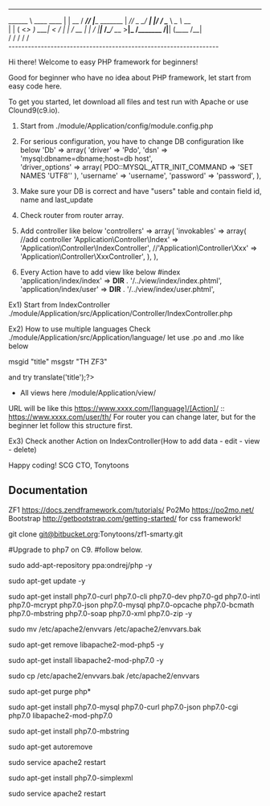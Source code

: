

__________               __      _________ __                
\______   \ ____   ____ |  | __ /   _____//  |______ _______ 
 |       _//  _ \_/ ___\|  |/ / \_____  \\   __\__  \\_  __ \
 |    |   (  <_> )  \___|    <  /        \|  |  / __ \|  | \/
 |____|_  /\____/ \___  >__|_ \/_______  /|__| (____  /__|   
        \/            \/     \/        \/           \/       
    ----------------------------------------------------------------- 

Hi there! Welcome to easy PHP framework for beginners!

Good for beginner who have no idea about PHP framework, let start from easy code here.

To get you started, let download all files and test run with Apache or use Clound9(c9.io).

1) Start from ./module/Application/config/module.config.php

2) For serious configuration, you have to change DB configuration like below
'Db' => array(
        'driver' => 'Pdo',
        'dsn' => 'mysql:dbname=dbname;host=db host',   
        'driver_options' => array( 
            PDO::MYSQL_ATTR_INIT_COMMAND => 'SET NAMES \'UTF8\''
        ),
        'username' => 'username',
        'password' => 'password', 
    ),

3) Make sure your DB is correct and have "users" table and contain field id, name and last_update

4) Check router from router array.

5) Add controller like below
'controllers' => array(
        'invokables' => array(
            //add controller
            'Application\Controller\Index' => 'Application\Controller\IndexController',
            //'Application\Controller\Xxx' => 'Application\Controller\XxxController',
        ),
    ),
    
6) Every Action have to add view like below
#index
'application/index/index' => __DIR__ . '/../view/index/index.phtml',
'application/index/user' => __DIR__ . '/../view/index/user.phtml',


Ex1)
Start from IndexController ./module/Application/src/Application/Controller/IndexController.php

Ex2)
How to use multiple languages
Check ./module/Application/src/Application/language/
let use .po and .mo
like below

msgid "title"
msgstr "TH ZF3"

and try <?=$this->translate('title');?>

* All views here /module/Application/view/

URL will be like this https://www.xxxx.com/[language]/[Action]/ :: https://www.xxxx.com/user/th/
For router you can change later, but for the beginner let follow this structure first.

Ex3)
Check another Action on IndexController(How to add data - edit - view - delete)

Happy coding!
SCG CTO,
Tonytoons


## Documentation

ZF1 https://docs.zendframework.com/tutorials/
Po2Mo https://po2mo.net/
Bootstrap http://getbootstrap.com/getting-started/ for css framework!

git clone git@bitbucket.org:Tonytoons/zf1-smarty.git


#Upgrade to php7 on C9. #follow below.

sudo add-apt-repository ppa:ondrej/php -y

sudo apt-get update -y

sudo apt-get install php7.0-curl php7.0-cli php7.0-dev php7.0-gd php7.0-intl php7.0-mcrypt php7.0-json php7.0-mysql php7.0-opcache php7.0-bcmath php7.0-mbstring php7.0-soap php7.0-xml php7.0-zip -y

sudo mv /etc/apache2/envvars /etc/apache2/envvars.bak

sudo apt-get remove libapache2-mod-php5 -y

sudo apt-get install libapache2-mod-php7.0 -y

sudo cp /etc/apache2/envvars.bak /etc/apache2/envvars

sudo apt-get purge php*

sudo apt-get install php7.0-mysql php7.0-curl php7.0-json php7.0-cgi  php7.0 libapache2-mod-php7.0

sudo apt-get install php7.0-mbstring

sudo apt-get autoremove

sudo service apache2 restart

sudo apt-get install php7.0-simplexml

sudo service apache2 restart
